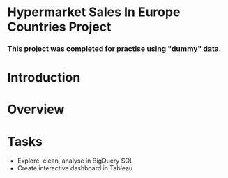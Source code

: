 # Hypermarket Sales In Europe Countries Project

### This project was completed for practise using "dummy" data.

# Introduction

# Overview

# Tasks
* Explore, clean, analyse in BigQuery SQL
* Create interactive dashboard in Tableau 

